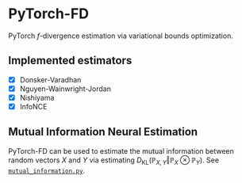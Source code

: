 # PyTorch-FD

PyTorch $f$-divergence estimation via variational bounds optimization.

## Implemented estimators

- [x] Donsker-Varadhan
- [x] Nguyen-Wainwright-Jordan
- [x] Nishiyama
- [x] InfoNCE

## Mutual Information Neural Estimation

PyTorch-FD can be used to estimate the mutual information between random vectors $X$ and $Y$ via estimating $D_\text{KL}(\mathbb{P}_{X,Y} \Vert \mathbb{P}_X \otimes \mathbb{P}_Y)$.
See [`mutual_information.py`](./source/python/torchfd/mutual_information.py).